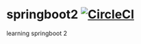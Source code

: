 # springboot2 [![CircleCI](https://circleci.com/gh/felipedsf/netflux-example.svg?style=shield)](https://circleci.com/gh/felipedsf/netflux-example)
learning springboot 2
